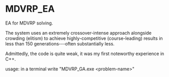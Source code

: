 # MDVRP_EA
EA for MDVRP solving.

The system uses an extremely crossover-intense approach alongside crowding (elitism) to achieve highly-competitive (course-leading) results in less than 150 generations---often substantially less.

Admittedly, the code is quite weak, it was my first noteworthy experience in C++.

usage: in a terminal write "MDVRP_GA.exe \<problem-name\>"

